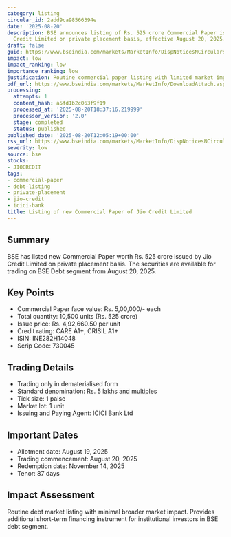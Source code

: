 ```yaml
---
category: listing
circular_id: 2add9ca98566394e
date: '2025-08-20'
description: BSE announces listing of Rs. 525 crore Commercial Paper issued by Jio
  Credit Limited on private placement basis, effective August 20, 2025.
draft: false
guid: https://www.bseindia.com/markets/MarketInfo/DispNoticesNCirculars.aspx?Noticeid={7C6D11E4-B0F6-4F5B-A6DB-D1193291FC8E}&noticeno=20250820-31&dt=08/20/2025&icount=31&totcount=61&flag=0
impact: low
impact_ranking: low
importance_ranking: low
justification: Routine commercial paper listing with limited market impact
pdf_url: https://www.bseindia.com/markets/MarketInfo/DownloadAttach.aspx?id=20250820-31&attachedId=
processing:
  attempts: 1
  content_hash: a5fd1b2c063f9f19
  processed_at: '2025-08-20T18:37:16.219999'
  processor_version: '2.0'
  stage: completed
  status: published
published_date: '2025-08-20T12:05:19+00:00'
rss_url: https://www.bseindia.com/markets/MarketInfo/DispNoticesNCirculars.aspx?Noticeid={7C6D11E4-B0F6-4F5B-A6DB-D1193291FC8E}&noticeno=20250820-31&dt=08/20/2025&icount=31&totcount=61&flag=0
severity: low
source: bse
stocks:
- JIOCREDIT
tags:
- commercial-paper
- debt-listing
- private-placement
- jio-credit
- icici-bank
title: Listing of new Commercial Paper of Jio Credit Limited
---
```


## Summary

BSE has listed new Commercial Paper worth Rs. 525 crore issued by Jio Credit Limited on private placement basis. The securities are available for trading on BSE Debt segment from August 20, 2025.

## Key Points

- Commercial Paper face value: Rs. 5,00,000/- each
- Total quantity: 10,500 units (Rs. 525 crore)
- Issue price: Rs. 4,92,660.50 per unit
- Credit rating: CARE A1+, CRISIL A1+
- ISIN: INE282H14048
- Scrip Code: 730045

## Trading Details

- Trading only in dematerialised form
- Standard denomination: Rs. 5 lakhs and multiples
- Tick size: 1 paise
- Market lot: 1 unit
- Issuing and Paying Agent: ICICI Bank Ltd

## Important Dates

- Allotment date: August 19, 2025
- Trading commencement: August 20, 2025
- Redemption date: November 14, 2025
- Tenor: 87 days

## Impact Assessment

Routine debt market listing with minimal broader market impact. Provides additional short-term financing instrument for institutional investors in BSE debt segment.
